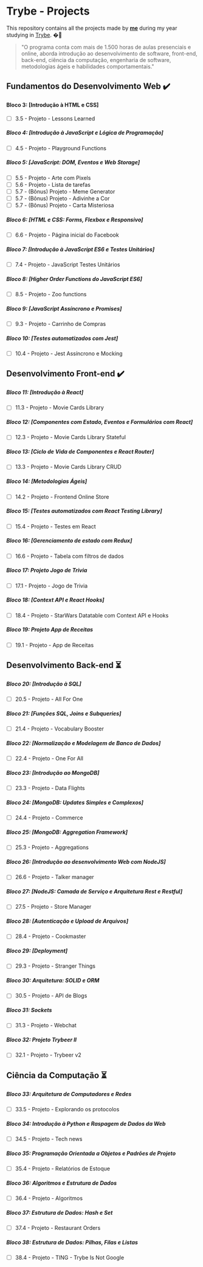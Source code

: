 # Trybe - Projects

This repository contains all the projects made by __[me](https://www.linkedin.com/in/giovane-daniel-a53b38196/)__ during my year studying in [Trybe](https://www.betrybe.com/). �🚀

>"O programa conta com mais de 1.500 horas de aulas presenciais e online, aborda introdução ao desenvolvimento de software, front-end, back-end, ciência da computação, engenharia de software, metodologias ágeis e habilidades comportamentais." <br/>
## Fundamentos do Desenvolvimento Web :heavy_check_mark:

#### Bloco 3: [Introdução à HTML e CSS]
- [ ] 3.5 - Projeto - Lessons Learned

##### Bloco 4: [Introdução à JavaScript e Lógica de Programação]
- [ ] 4.5 - Projeto - Playground Functions

##### Bloco 5: [JavaScript: DOM, Eventos e Web Storage]
- [ ] 5.5 - Projeto - Arte com Pixels
- [ ] 5.6 - Projeto - Lista de tarefas
- [ ] 5.7 - (Bônus) Projeto - Meme Generator
- [ ] 5.7 - (Bônus) Projeto - Adivinhe a Cor
- [ ] 5.7 - (Bônus) Projeto - Carta Misteriosa

##### Bloco 6: [HTML e CSS: Forms, Flexbox e Responsivo]
- [ ] 6.6 - Projeto - Página inicial do Facebook

##### Bloco 7: [Introdução à JavaScript ES6 e Testes Unitários]
- [ ] 7.4 - Projeto - JavaScript Testes Unitários

##### Bloco 8: [Higher Order Functions do JavaScript ES6]
- [ ] 8.5 - Projeto - Zoo functions

##### Bloco 9: [JavaScript Assíncrono e Promises]
- [ ] 9.3 - Projeto - Carrinho de Compras

##### Bloco 10: [Testes automatizados com Jest]
- [ ] 10.4 - Projeto - Jest Assíncrono e Mocking

## Desenvolvimento Front-end :heavy_check_mark:

##### Bloco 11: [Introdução à React]
- [ ] 11.3 - Projeto - Movie Cards Library

##### Bloco 12: [Componentes com Estado, Eventos e Formulários com React]
- [ ] 12.3 - Projeto - Movie Cards Library Stateful

##### Bloco 13: [Ciclo de Vida de Componentes e React Router]
- [ ] 13.3 - Projeto - Movie Cards Library CRUD

##### Bloco 14: [Metodologias Ágeis]
- [ ] 14.2 - Projeto - Frontend Online Store

##### Bloco 15: [Testes automatizados com React Testing Library]
- [ ] 15.4 - Projeto - Testes em React

##### Bloco 16: [Gerenciamento de estado com Redux]
- [ ] 16.6 - Projeto - Tabela com filtros de dados

##### Bloco 17: Projeto Jogo de Trivia
- [ ] 17.1 - Projeto - Jogo de Trivia

##### Bloco 18: [Context API e React Hooks]
- [ ] 18.4 - Projeto - StarWars Datatable com Context API e Hooks

##### Bloco 19: Projeto App de Receitas
- [ ] 19.1 - Projeto - App de Receitas

## Desenvolvimento Back-end :hourglass_flowing_sand:

##### Bloco 20: [Introdução à SQL]
- [ ] 20.5 - Projeto - All For One

##### Bloco 21: [Funções SQL, Joins e Subqueries]
- [ ] 21.4 - Projeto - Vocabulary Booster

##### Bloco 22: [Normalização e Modelagem de Banco de Dados]
- [ ] 22.4 - Projeto - One For All

##### Bloco 23: [Introdução ao MongoDB]
- [ ] 23.3 - Projeto - Data Flights

##### Bloco 24: [MongoDB: Updates Simples e Complexos]
- [ ] 24.4 - Projeto - Commerce

##### Bloco 25: [MongoDB: Aggregation Framework]
- [ ] 25.3 - Projeto - Aggregations

##### Bloco 26: [Introdução ao desenvolvimento Web com NodeJS]
- [ ] 26.6 - Projeto - Talker manager

##### Bloco 27: [NodeJS: Camada de Serviço e Arquitetura Rest e Restful]
- [ ] 27.5 - Projeto - Store Manager

##### Bloco 28: [Autenticação e Upload de Arquivos]
- [ ] 28.4 - Projeto - Cookmaster

##### Bloco 29: [Deployment]
- [ ] 29.3 - Projeto - Stranger Things

##### Bloco 30: Arquitetura: SOLID e ORM
- [ ] 30.5 - Projeto - API de Blogs

##### Bloco 31: Sockets
- [ ] 31.3 - Projeto - Webchat

##### Bloco 32: Projeto Trybeer II
- [ ] 32.1 - Projeto - Trybeer v2

## Ciência da Computação :hourglass_flowing_sand:

##### Bloco 33: Arquitetura de Computadores e Redes
- [ ] 33.5 - Projeto - Explorando os protocolos

##### Bloco 34: Introdução à Python e Raspagem de Dados da Web
- [ ] 34.5 - Projeto - Tech news

##### Bloco 35: Programação Orientada a Objetos e Padrões de Projeto
- [ ] 35.4 - Projeto - Relatórios de Estoque

##### Bloco 36: Algoritmos e Estrutura de Dados
- [ ] 36.4 - Projeto - Algoritmos

##### Bloco 37: Estrutura de Dados: Hash e Set
- [ ] 37.4 - Projeto - Restaurant Orders

##### Bloco 38: Estrutura de Dados: Pilhas, Filas e Listas
- [ ] 38.4 - Projeto - TING - Trybe Is Not Google

